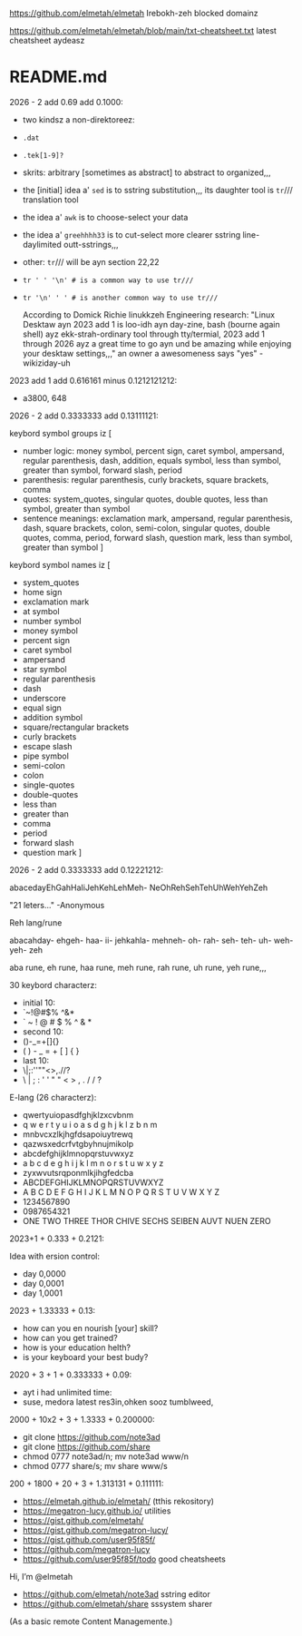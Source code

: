 https://github.com/elmetah/elmetah Irebokh-zeh blocked domainz

https://github.com/elmetah/elmetah/blob/main/txt-cheatsheet.txt latest cheatsheet aydeasz    
# README.md
2026 - 2 add 0.69 add 0.1000:

- two kindsz a non-direktoreez:   
- `.dat`
- `.tek[1-9]?`
- skrits: arbitrary \[sometimes as abstract] to abstract to organized,,,
- the \[initial] idea a' `sed` is to sstring substitution,,, its daughter tool is `tr`/// translation tool
- the idea a' `awk` is to choose-select your data
- the idea a' `greehhhh33` is to cut-select more clearer sstring line-daylimited outt-sstrings,,, 
- other: `tr`/// will be ayn section 22,22
- `tr ' ' '\n' # is a common way to use tr///`
- `tr '\n' ' ' # is another common way to use tr///`

  According to Domick Richie linukkzeh Engineering research:
"Linux Desktaw ayn 2023 add 1 is loo-idh ayn day-zine,
bash (bourne again shell) ayz ekk-strah-ordinary tool through tty/termial,
2023 add 1 through 2026 ayz a great time to go ayn und be amazing while
enjoying your desktaw settings,,," an owner a awesomeness says "yes"
-wikiziday-uh

 
2023 add 1 add 0.616161 minus 0.1212121212:

- a3800, 648

2026 - 2 add 0.3333333 add 0.13111121:

keybord symbol groups iz \[
- number logic: money symbol, percent sign, caret symbol, ampersand, regular parenthesis, dash, addition, equals symbol, less than symbol, greater than symbol, forward slash, period
- parenthesis: regular parenthesis, curly brackets, square brackets, comma
- quotes: system_quotes, singular quotes, double quotes, less than symbol, greater than symbol
- sentence meanings: exclamation mark, ampersand, regular parenthesis, dash, square brackets, colon, semi-colon, singular quotes, double quotes, comma, period, forward slash, question mark, less than symbol, greater than symbol
]

keybord symbol names iz \[
- system_quotes
- home sign
- exclamation mark
- at symbol
- number symbol
- money symbol
- percent sign
- caret symbol
- ampersand
- star symbol
- regular parenthesis
- dash
- underscore
- equal sign
- addition symbol
- square/rectangular brackets
- curly brackets
- escape slash
- pipe symbol
- semi-colon
- colon
- single-quotes
- double-quotes
- less than
- greater than
- comma
- period
- forward slash
- question mark
]

2026 - 2 add 0.3333333 add 0.12221212:

abacedayEhGahHaIiJehKehLehMeh- NeOhRehSehTehUhWehYehZeh

"21 leters..." -Anonymous

Reh lang/rune

abacahday- ehgeh- haa- ii- jehkahla- mehneh- oh- rah- seh- teh- uh- weh- yeh- zeh

aba rune, eh rune, haa rune, meh rune, rah rune, uh rune, yeh rune,,,

30 keybord characterz:
- initial 10:
- \`~!@#$% ^&*
- \` ~ ! @ # $ % ^ & * 
- second 10:
- ()-_=+[]{}
- ( ) - _ = + [ ] { }
- last 10:
- \\|;:''""<>,.//?
- \\ | ; : ' ' " " < > , . / / ?

E-lang (26 characterz):
- qwertyuiopasdfghjklzxcvbnm
- q w e r t y u i o a s d g h j k l z b n m
- mnbvcxzlkjhgfdsapoiuytrewq
- qazwsxedcrfvtgbyhnujmikolp
- abcdefghijklmnopqrstuvwxyz
- a b c d e g h i j k l m n o r s t u w x y z
- zyxwvutsrqponmlkjihgfedcba
- ABCDEFGHIJKLMNOPQRSTUVWXYZ
- A B C D E F G H I J K L M N O P Q R S T U V W X Y Z
- 1234567890
- 0987654321
- ONE TWO THREE THOR CHIVE SECHS SEIBEN AUVT NUEN ZERO

2023+1 + 0.333 + 0.2121:

Idea with ersion control:

- day 0,0000
- day 0,0001
- day 1,0001

2023 + 1.33333 + 0.13:

- how can you en nourish [your] skill?
- how can you get trained?
- how is your education helth?
- is your keyboard your best budy?

2020 + 3 + 1 + 0.333333 + 0.09:

-  ayt i had unlimited time:
-  suse, medora latest res3in,ohken sooz tumblweed,

2000 + 10x2 + 3 + 1.3333 + 0.200000:

-  git clone https://github.com/note3ad
-  git clone https://github.com/share
-  chmod 0777 note3ad/n; mv note3ad www/n
-  chmod 0777 share/s; mv share www/s

200 + 1800 + 20 + 3 + 1.313131 + 0.111111:

-  https://elmetah.github.io/elmetah/ (tthis rekository)
-  https://megatron-lucy.github.io/ utilities
-  https://gist.github.com/elmetah/
-  https://gist.github.com/megatron-lucy/
-  https://gist.github.com/user95f85f/ 
-  https://github.com/megatron-lucy
-  https://github.com/user95f85f/todo good cheatsheets

Hi, I’m @elmetah
-  https://github.com/elmetah/note3ad sstring editor
-  https://github.com/elmetah/share sssystem sharer

(As a basic remote Content Managemente.)
 
<!---
elmetah/elmetah is a ✨ special ✨ repository because its `README.md` (this file) appears on your GitHub profile.
You can click the Preview link to take a look at your changes.
--->

